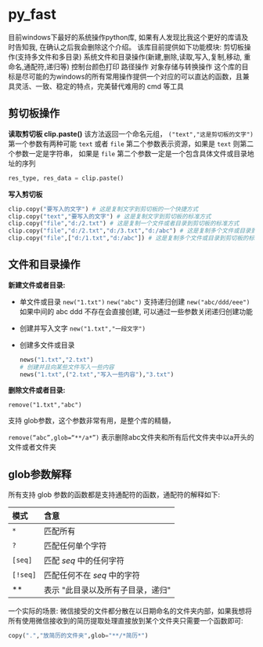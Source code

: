 # py_fast
目前windows下最好的系统操作python库, 如果有人发现比我这个更好的库请及时告知我, 在确认之后我会删除这个介绍。
该库目前提供如下功能模块: 剪切板操作(支持多文件和多目录) 系统文件和目录操作(新建,删除,读取,写入,复制,移动, 重命名,通配符,递归等) 控制台颜色打印 路径操作 对象存储与转换操作 这个库的目标是尽可能的为windows的所有常用操作提供一个对应的可以直达的函数，且兼具灵活、一致、稳定的特点，完美替代难用的 cmd 等工具



## 剪切板操作

**读取剪切板 clip.paste()** 该方法返回一个命名元组， `("text","这是剪切板的文字")` 第一个参数有两种可能 `text` 或者 `file` 第二个参数表示资源，如果是 `text` 则第二个参数一定是字符串， 如果是 `file` 第二个参数一定是一个包含具体文件或目录地址的序列

```python
res_type, res_data = clip.paste()
```

**写入剪切板**

```python
clip.copy("要写入的文字") # 这是复制文字到剪切板的一个快捷方式
clip.copy("text","要写入的文字") # 这是复制文字到剪切板的标准方式
clip.copy("file","d:/2.txt") # 这是复制一个文件或者目录到剪切板的标准方式
clip.copy("file","d:/2.txt","d:/3.txt","d:/abc") # 这是复制多个文件或目录到剪切板的快捷方式
clip.copy("file",["d:/1.txt","d:/abc"]) # 这是复制多个文件或目录到剪切板的标准方式
```



## 文件和目录操作

**新建文件或者目录:**

- 单文件或目录 `new("1.txt")` `new("abc")` 支持递归创建 `new("abc/ddd/eee")` 如果中间的 abc ddd 不存在会直接创建, 可以通过一些参数关闭递归创建功能

- 创建并写入文字 `new("1.txt","一段文字")`

- 创建多文件或目录

    ```python
    news("1.txt","2.txt")
    # 创建并且向某些文件写入一些内容
    news("1.txt",("2.txt","写入一些内容"),"3.txt")
    ```

**删除文件或者目录:**

`remove("1.txt","abc")`

支持 glob参数，这个参数非常有用，是整个库的精髓，

`remove(“abc”,glob=“**/a*”)` 表示删除abc文件夹和所有后代文件夹中以a开头的文件或者文件夹



##  glob参数解释

所有支持 glob 参数的函数都是支持通配符的函数，通配符的解释如下:

| 模式     | 含意                              |
| :------- | :-------------------------------- |
| `*`      | 匹配所有                          |
| `?`      | 匹配任何单个字符                  |
| `[seq]`  | 匹配 *seq* 中的任何字符           |
| `[!seq]` | 匹配任何不在 *seq* 中的字符       |
| **       | 表示 "此目录以及所有子目录，递归" |

一个实际的场景: 微信接受的文件都分散在以日期命名的文件夹内部，如果我想将所有使用微信接收到的简历提取处理直接放到某个文件夹只需要一个函数即可:

```python
copy(".","放简历的文件夹",glob="**/*简历*")
```

